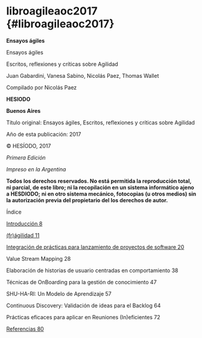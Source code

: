 # libroagileaoc2017 {#libroagileaoc2017}

**Ensayos ágiles**

Ensayos ágiles

Escritos, reflexiones y críticas sobre Agilidad

Juan Gabardini, Vanesa Sabino, Nicolás Paez, Thomas Wallet

Compilado por Nicolás Paez

**HESIODO**

**Buenos Aires**

Título original: Ensayos ágiles, Escritos, reflexiones y críticas sobre Agilidad

Año de esta publicación: 2017

© HESÍODO, 2017

_Primera Edición_

_Impreso en la Argentina_

**Todos los derechos reservados. No está permitida la reproducción total, ni parcial, de este libro; ni la recopilación en un sistema informático ajeno a HESDIODO; ni en otro sistema mecánico, fotocopias (u otros medios) sin la autorización previa del propietario del los derechos de autor.**

Índice

[Introducción 8](export/f_the_manifesto/introduccion.md)

[(fr)ágilidad 11](export/fragilidad/README.md)

[Integración de prácticas para lanzamiento de proyectos de software 20](export/fragilidad/que_no_decaiga.md#741215856721181-__RefHeading___Toc2312_955478819)

Value Stream Mapping 28

Elaboración de historias de usuario centradas en comportamiento 38

Técnicas de OnBoarding para la gestión de conocimiento 47

SHU-HA-RI: Un Modelo de Aprendizaje 57

Continuous Discovery: Validación de ideas para el Backlog 64

Prácticas eficaces para aplicar en Reuniones (In)eficientes 72

[Referencias 80](export/f_the_manifesto/README.md)